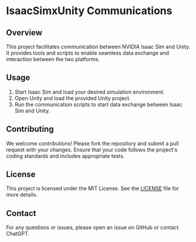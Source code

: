 # IsaacSimxUnity Communications

## Overview

This project facilitates communication between NVIDIA Isaac Sim and Unity. It provides tools and scripts to enable seamless data exchange and interaction between the two platforms.

## Usage

1. Start Isaac Sim and load your desired simulation environment.
2. Open Unity and load the provided Unity project.
3. Run the communication scripts to start data exchange between Isaac Sim and Unity.

## Contributing

We welcome contributions! Please fork the repository and submit a pull request with your changes. Ensure that your code follows the project's coding standards and includes appropriate tests.

## License

This project is licensed under the MIT License. See the [LICENSE](LICENSE) file for more details.

## Contact

For any questions or issues, please open an issue on GitHub or contact ChatGPT.

